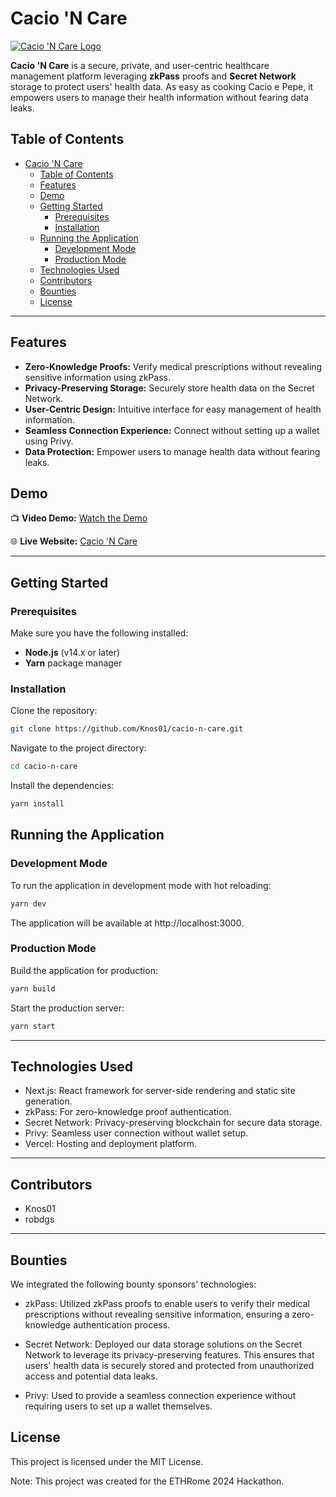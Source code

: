 # Cacio 'N Care

[![Cacio 'N Care Logo](https://cacio-n-care.vercel.app/images/logo_mint.png)](https://cacio-n-care.vercel.app/)

**Cacio 'N Care** is a secure, private, and user-centric healthcare management platform leveraging **zkPass** proofs and **Secret Network** storage to protect users' health data. As easy as cooking Cacio e Pepe, it empowers users to manage their health information without fearing data leaks.

## Table of Contents

- [Cacio 'N Care](#cacio-n-care)
  - [Table of Contents](#table-of-contents)
  - [Features](#features)
  - [Demo](#demo)
  - [Getting Started](#getting-started)
    - [Prerequisites](#prerequisites)
    - [Installation](#installation)
  - [Running the Application](#running-the-application)
    - [Development Mode](#development-mode)
    - [Production Mode](#production-mode)
  - [Technologies Used](#technologies-used)
  - [Contributors](#contributors)
  - [Bounties](#bounties)
  - [License](#license)

---

## Features

- **Zero-Knowledge Proofs:** Verify medical prescriptions without revealing sensitive information using zkPass.
- **Privacy-Preserving Storage:** Securely store health data on the Secret Network.
- **User-Centric Design:** Intuitive interface for easy management of health information.
- **Seamless Connection Experience:** Connect without setting up a wallet using Privy.
- **Data Protection:** Empower users to manage health data without fearing leaks.

## Demo

📺 **Video Demo:** [Watch the Demo](https://www.loom.com/share/8544c22f82b045f29b0ca00c87c0f946)

🌐 **Live Website:** [Cacio 'N Care](https://cacio-n-care.vercel.app/)

---

## Getting Started

### Prerequisites

Make sure you have the following installed:

- **Node.js** (v14.x or later)
- **Yarn** package manager

### Installation

Clone the repository:

```bash
git clone https://github.com/Knos01/cacio-n-care.git
```

Navigate to the project directory:

```bash
cd cacio-n-care
```

Install the dependencies:

```bash
yarn install
```

## Running the Application

### Development Mode

To run the application in development mode with hot reloading:

```bash
yarn dev
```

The application will be available at http://localhost:3000.

### Production Mode

Build the application for production:

```bash
yarn build
```

Start the production server:

```bash
yarn start
```

---

## Technologies Used

- Next.js: React framework for server-side rendering and static site generation.
- zkPass: For zero-knowledge proof authentication.
- Secret Network: Privacy-preserving blockchain for secure data storage.
- Privy: Seamless user connection without wallet setup.
- Vercel: Hosting and deployment platform.

---

## Contributors

- Knos01
- robdgs

---

## Bounties

We integrated the following bounty sponsors' technologies:

- zkPass: Utilized zkPass proofs to enable users to verify their medical prescriptions without revealing sensitive information, ensuring a zero-knowledge authentication process.

- Secret Network: Deployed our data storage solutions on the Secret Network to leverage its privacy-preserving features. This ensures that users' health data is securely stored and protected from unauthorized access and potential data leaks.

- Privy: Used to provide a seamless connection experience without requiring users to set up a wallet themselves.

## License

This project is licensed under the MIT License.

Note: This project was created for the ETHRome 2024 Hackathon.
